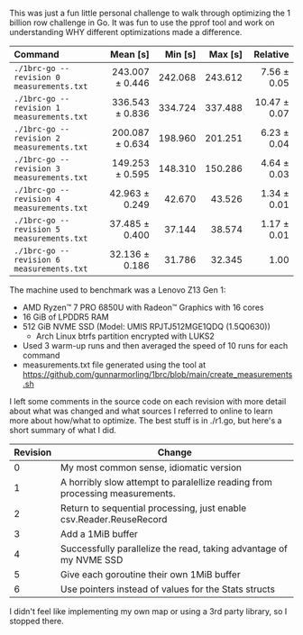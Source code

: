This was just a fun little personal challenge to walk through optimizing the 1
billion row challenge in Go. It was fun to use the pprof tool and work on
understanding WHY different optimizations made a difference.


| Command | Mean [s] | Min [s] | Max [s] | Relative |
|:---|---:|---:|---:|---:|
| `./1brc-go --revision 0 measurements.txt` | 243.007 ± 0.446 | 242.068 | 243.612 | 7.56 ± 0.05 |
| `./1brc-go --revision 1 measurements.txt` | 336.543 ± 0.836 | 334.724 | 337.488 | 10.47 ± 0.07 |
| `./1brc-go --revision 2 measurements.txt` | 200.087 ± 0.634 | 198.960 | 201.251 | 6.23 ± 0.04 |
| `./1brc-go --revision 3 measurements.txt` | 149.253 ± 0.595 | 148.310 | 150.286 | 4.64 ± 0.03 |
| `./1brc-go --revision 4 measurements.txt` | 42.963 ± 0.249 | 42.670 | 43.526 | 1.34 ± 0.01 |
| `./1brc-go --revision 5 measurements.txt` | 37.485 ± 0.400 | 37.144 | 38.574 | 1.17 ± 0.01 |
| `./1brc-go --revision 6 measurements.txt` | 32.136 ± 0.186 | 31.786 | 32.345 | 1.00 |

The machine used to benchmark was a Lenovo Z13 Gen 1:

* AMD Ryzen™ 7 PRO 6850U with Radeon™ Graphics with 16 cores
* 16 GiB of LPDDR5 RAM
* 512 GiB NVME SSD (Model: UMIS RPJTJ512MGE1QDQ (1.5Q0630))
  * Arch Linux btrfs partition encrypted with LUKS2
* Used 3 warm-up runs and then averaged the speed of 10 runs for each command
* measurements.txt file generated using the tool at
  https://github.com/gunnarmorling/1brc/blob/main/create_measurements.sh

I left some comments in the source code on each revision with more detail about
what was changed and what sources I referred to online to learn more about
how/what to optimize. The best stuff is in ./r1.go, but here's a short summary
of what I did.

|Revision|Change|
|--------|------|
|0|My most common sense, idiomatic version|
|1|A horribly slow attempt to paralellize reading from processing measurements.|
|2|Return to sequential processing, just enable csv.Reader.ReuseRecord|
|3|Add a 1MiB buffer|
|4|Successfully parallelize the read, taking advantage of my NVME SSD|
|5|Give each goroutine their own 1MiB buffer|
|6|Use pointers instead of values for the Stats structs|

I didn't feel like implementing my own map or using a 3rd party library, so I
stopped there.
